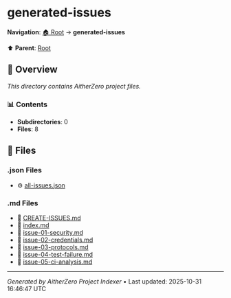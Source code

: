 # generated-issues

**Navigation**: [🏠 Root](../index.md) → **generated-issues**

⬆️ **Parent**: [Root](../index.md)

## 📖 Overview

*This directory contains AitherZero project files.*

### 📊 Contents

- **Subdirectories**: 0
- **Files**: 8

## 📄 Files

### .json Files

- ⚙️ [all-issues.json](./all-issues.json)

### .md Files

- 📝 [CREATE-ISSUES.md](./CREATE-ISSUES.md)
- 📝 [index.md](./index.md)
- 📝 [issue-01-security.md](./issue-01-security.md)
- 📝 [issue-02-credentials.md](./issue-02-credentials.md)
- 📝 [issue-03-protocols.md](./issue-03-protocols.md)
- 📝 [issue-04-test-failure.md](./issue-04-test-failure.md)
- 📝 [issue-05-ci-analysis.md](./issue-05-ci-analysis.md)

---

*Generated by AitherZero Project Indexer* • Last updated: 2025-10-31 16:46:47 UTC

